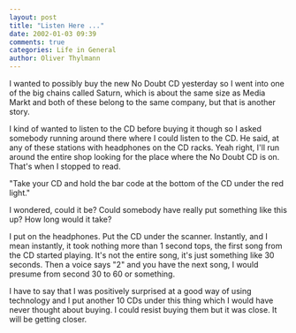 ```yaml
---
layout: post
title: "Listen Here ..."
date: 2002-01-03 09:39
comments: true
categories: Life in General
author: Oliver Thylmann
---
```



I wanted to possibly buy the new No Doubt CD yesterday so I went into one of the big chains called Saturn, which is about the same size as Media Markt and both of these belong to the same company, but that is another story.

I kind of wanted to listen to the CD before buying it though so I asked somebody running around there where I could listen to the CD. He said, at any of these stations with headphones on the CD racks. Yeah right, I'll run around the entire shop looking for the place where the No Doubt CD is on. That's when I stopped to read.

&quot;Take your CD and hold the bar code at the bottom of the CD under the red light.&quot;

I wondered, could it be? Could somebody have really put something like this up? How long would it take?

I put on the headphones. Put the CD under the scanner. Instantly, and I mean instantly, it took nothing more than 1 second tops, the first song from the CD started playing. It's not the entire song, it's just something like 30 seconds. Then a voice says &quot;2&quot; and you have the next song, I would presume from second 30 to 60 or something.

I have to say that I was positively surprised at a good way of using technology and I put another 10 CDs under this thing which I would have never thought about buying. I could resist buying them but it was close. It will be getting closer.


